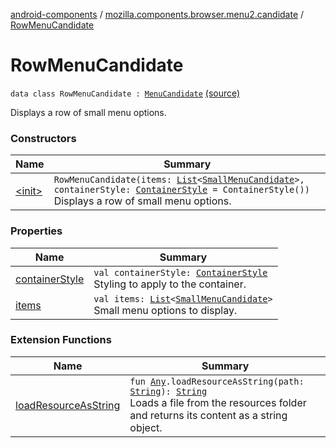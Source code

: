 [android-components](../../index.md) / [mozilla.components.browser.menu2.candidate](../index.md) / [RowMenuCandidate](./index.md)

# RowMenuCandidate

`data class RowMenuCandidate : `[`MenuCandidate`](../-menu-candidate/index.md) [(source)](https://github.com/mozilla-mobile/android-components/blob/master/components/browser/menu2/src/main/java/mozilla/components/browser/menu2/candidate/MenuCandidate.kt#L87)

Displays a row of small menu options.

### Constructors

| Name | Summary |
|---|---|
| [&lt;init&gt;](-init-.md) | `RowMenuCandidate(items: `[`List`](https://kotlinlang.org/api/latest/jvm/stdlib/kotlin.collections/-list/index.html)`<`[`SmallMenuCandidate`](../-small-menu-candidate/index.md)`>, containerStyle: `[`ContainerStyle`](../-container-style/index.md)` = ContainerStyle())`<br>Displays a row of small menu options. |

### Properties

| Name | Summary |
|---|---|
| [containerStyle](container-style.md) | `val containerStyle: `[`ContainerStyle`](../-container-style/index.md)<br>Styling to apply to the container. |
| [items](items.md) | `val items: `[`List`](https://kotlinlang.org/api/latest/jvm/stdlib/kotlin.collections/-list/index.html)`<`[`SmallMenuCandidate`](../-small-menu-candidate/index.md)`>`<br>Small menu options to display. |

### Extension Functions

| Name | Summary |
|---|---|
| [loadResourceAsString](../../mozilla.components.support.test.file/kotlin.-any/load-resource-as-string.md) | `fun `[`Any`](https://kotlinlang.org/api/latest/jvm/stdlib/kotlin/-any/index.html)`.loadResourceAsString(path: `[`String`](https://kotlinlang.org/api/latest/jvm/stdlib/kotlin/-string/index.html)`): `[`String`](https://kotlinlang.org/api/latest/jvm/stdlib/kotlin/-string/index.html)<br>Loads a file from the resources folder and returns its content as a string object. |
